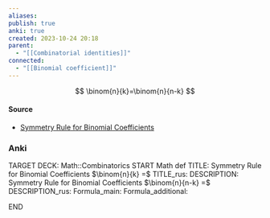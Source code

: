 ```yaml
---
aliases: 
publish: true
anki: true
created: 2023-10-24 20:18
parent:
  - "[[Combinatorial identities]]"
connected:
  - "[[Binomial coefficient]]"
---
```

$$
\binom{n}{k}=\binom{n}{n-k}
$$

#### Source
- [Symmetry Rule for Binomial Coefficients](https://proofwiki.org/wiki/Symmetry_Rule_for_Binomial_Coefficients "Symmetry Rule for Binomial Coefficients")


### Anki
TARGET DECK: Math::Combinatorics
START
Math def
TITLE: Symmetry Rule for Binomial Coefficients $\binom{n}{k} =$
TITLE_rus: 
DESCRIPTION: Symmetry Rule for Binomial Coefficients $\binom{n}{n-k} =$
DESCRIPTION_rus: 
Formula_main: 
Formula_additional:
<!--ID: 1698168213881-->
END









